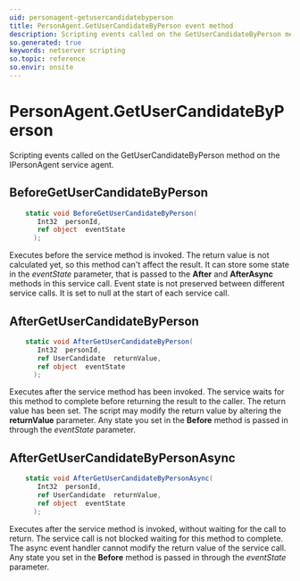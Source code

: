 ```yaml
---
uid: personagent-getusercandidatebyperson
title: PersonAgent.GetUserCandidateByPerson event method
description: Scripting events called on the GetUserCandidateByPerson method on the PersonAgent service agent.
so.generated: true
keywords: netserver scripting
so.topic: reference
so.envir: onsite
---
```

# PersonAgent.GetUserCandidateByPerson

Scripting events called on the <see cref='M:IPersonAgent.GetUserCandidateByPerson'>GetUserCandidateByPerson</see> method on the <see cref='IPersonAgent'>IPersonAgent</see>  service agent.

## BeforeGetUserCandidateByPerson
```cs
    static void BeforeGetUserCandidateByPerson(
       Int32  personId,
       ref object  eventState
      );
```
Executes before the service method is invoked.
The return value is not calculated yet, so this method can't affect the result.
It can store some state in the *eventState* parameter, that is passed to the **After** and **AfterAsync** methods in this service call.
Event state is not preserved between different service calls. It is set to null at the start of each service call.
## AfterGetUserCandidateByPerson
```cs
    static void AfterGetUserCandidateByPerson(
       Int32  personId,
       ref UserCandidate  returnValue,
       ref object  eventState
      );
```
Executes after the service method has been invoked. The service waits for this method to complete before returning the result to the caller.
The return value has been set. The script may modify the return value by altering the **returnValue** parameter.
Any state you set in the **Before** method is passed in through the *eventState* parameter.
## AfterGetUserCandidateByPersonAsync
```cs
    static void AfterGetUserCandidateByPersonAsync(
       Int32  personId,
       ref UserCandidate  returnValue,
       ref object  eventState
      );
```
Executes after the service method is invoked, without waiting for the call to return.
The service call is not blocked waiting for this method to complete.
The async event handler cannot modify the return value of the service call.
Any state you set in the **Before** method is passed in through the *eventState* parameter.

